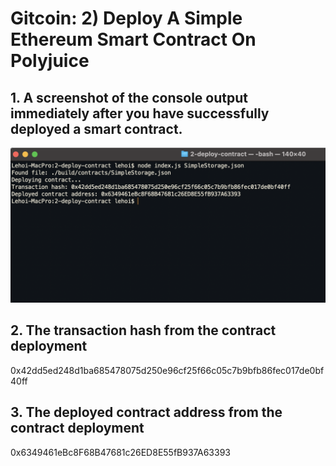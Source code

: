 # Gitcoin: 2) Deploy A Simple Ethereum Smart Contract On Polyjuice

## 1. A screenshot of the console output immediately after you have successfully deployed a smart contract.

![](deploy_contract.png)

## 2. The transaction hash from the contract deployment
0x42dd5ed248d1ba685478075d250e96cf25f66c05c7b9bfb86fec017de0bf40ff

## 3. The deployed contract address from the contract deployment
0x6349461eBc8F68B47681c26ED8E55fB937A63393
